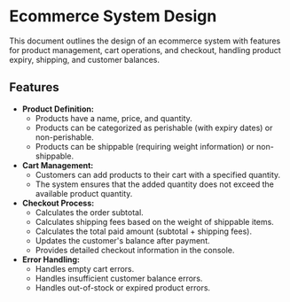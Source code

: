 # Ecommerce System Design

This document outlines the design of an ecommerce system with features for product management, cart operations, and checkout, handling product expiry, shipping, and customer balances.

## Features

* **Product Definition:**
    * Products have a name, price, and quantity.
    * Products can be categorized as perishable (with expiry dates) or non-perishable.
    * Products can be shippable (requiring weight information) or non-shippable.
* **Cart Management:**
    * Customers can add products to their cart with a specified quantity.
    * The system ensures that the added quantity does not exceed the available product quantity.
* **Checkout Process:**
    * Calculates the order subtotal.
    * Calculates shipping fees based on the weight of shippable items.
    * Calculates the total paid amount (subtotal + shipping fees).
    * Updates the customer's balance after payment.
    * Provides detailed checkout information in the console.
* **Error Handling:**
    * Handles empty cart errors.
    * Handles insufficient customer balance errors.
    * Handles out-of-stock or expired product errors.
